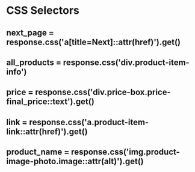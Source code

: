 # CSS Selectors

## next_page = response.css('a[title=Next]::attr(href)').get()

## all_products = response.css('div.product-item-info') 
## price = response.css('div.price-box.price-final_price::text').get()
## link = response.css('a.product-item-link::attr(href)').get()
## product_name = response.css('img.product-image-photo.image::attr(alt)').get()



